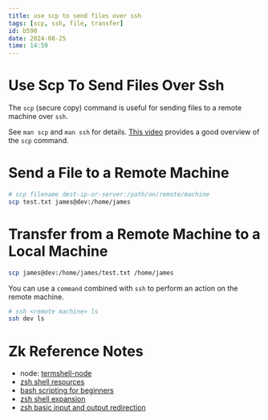 ```yaml
---
title: use scp to send files over ssh
tags: [scp, ssh, file, transfer] 
id: b590
date: 2024-08-25
time: 14:59
---
```


# Use Scp To Send Files Over Ssh 

The `scp` (secure copy) command is useful for sending files to a remote machine
over `ssh`. 

See `man scp` and `man ssh` for details. [This video](https://youtu.be/Aa7tKMmeFZI?si=1MzcZz-BQiywaHwz) provides a good overview
of the `scp` command. 

# Send a File to a Remote Machine

```bash
# scp filename dest-ip-or-server:/path/on/remote/machine
scp test.txt james@dev:/home/james 
```

# Transfer from a Remote Machine to a Local Machine

```bash
scp james@dev:/home/james/test.txt /home/james
```

You can use a `command` combined with `ssh` to perform an action on the remote
machine. 

```bash
# ssh <remote machine> ls
ssh dev ls
```

# Zk Reference Notes

- node: [termshell-node](z6c7-termshell-node.md)
- [zsh shell resources](34nc%20zsh-shell-resources.md)
- [bash scripting for beginners](8q65%20bash-scripting-for-beginners.md)
- [zsh shell expansion](vnp1%20zsh-shell-expansion.md)
- [zsh basic input and output redirection](t67j%20zsh-basic-input-and-output-redirection.md)

